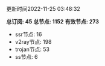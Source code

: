 更新时间2022-11-25 03:48:32

**总订阅: 45**
**总节点: 1152**
**有效节点: 273**
- ssr节点: 16
- v2ray节点: 198
- trojan节点: 53
- ss节点: 6
